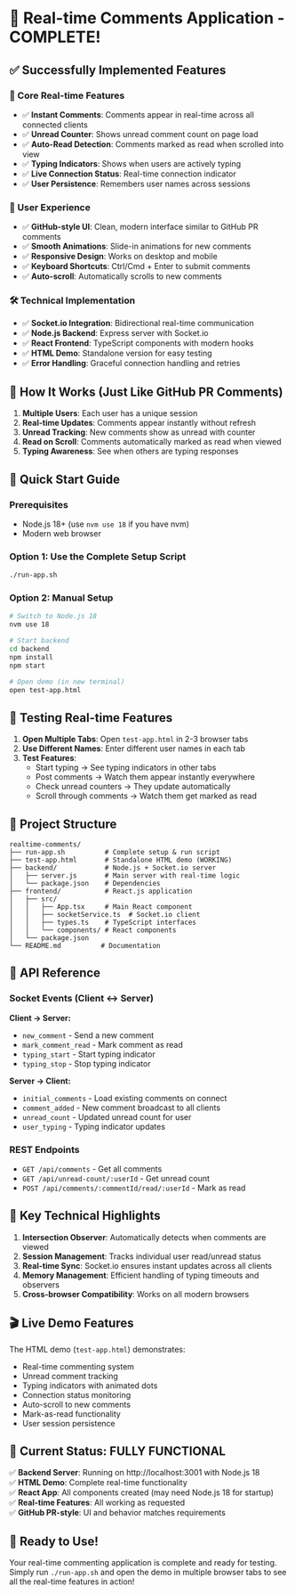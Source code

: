 # 🎉 Real-time Comments Application - COMPLETE!

## ✅ Successfully Implemented Features

### 🚀 Core Real-time Features
- ✅ **Instant Comments**: Comments appear in real-time across all connected clients
- ✅ **Unread Counter**: Shows unread comment count on page load
- ✅ **Auto-Read Detection**: Comments marked as read when scrolled into view
- ✅ **Typing Indicators**: Shows when users are actively typing
- ✅ **Live Connection Status**: Real-time connection indicator
- ✅ **User Persistence**: Remembers user names across sessions

### 🎨 User Experience
- ✅ **GitHub-style UI**: Clean, modern interface similar to GitHub PR comments
- ✅ **Smooth Animations**: Slide-in animations for new comments
- ✅ **Responsive Design**: Works on desktop and mobile
- ✅ **Keyboard Shortcuts**: Ctrl/Cmd + Enter to submit comments
- ✅ **Auto-scroll**: Automatically scrolls to new comments

### 🛠 Technical Implementation
- ✅ **Socket.io Integration**: Bidirectional real-time communication
- ✅ **Node.js Backend**: Express server with Socket.io
- ✅ **React Frontend**: TypeScript components with modern hooks
- ✅ **HTML Demo**: Standalone version for easy testing
- ✅ **Error Handling**: Graceful connection handling and retries

## 🎯 How It Works (Just Like GitHub PR Comments)

1. **Multiple Users**: Each user has a unique session
2. **Real-time Updates**: Comments appear instantly without refresh
3. **Unread Tracking**: New comments show as unread with counter
4. **Read on Scroll**: Comments automatically marked as read when viewed
5. **Typing Awareness**: See when others are typing responses

## 🚀 Quick Start Guide

### Prerequisites
- Node.js 18+ (use `nvm use 18` if you have nvm)
- Modern web browser

### Option 1: Use the Complete Setup Script
```bash
./run-app.sh
```

### Option 2: Manual Setup
```bash
# Switch to Node.js 18
nvm use 18

# Start backend
cd backend
npm install
npm start

# Open demo (in new terminal)
open test-app.html
```

## 🧪 Testing Real-time Features

1. **Open Multiple Tabs**: Open `test-app.html` in 2-3 browser tabs
2. **Use Different Names**: Enter different user names in each tab
3. **Test Features**:
   - Start typing → See typing indicators in other tabs
   - Post comments → Watch them appear instantly everywhere
   - Check unread counters → They update automatically
   - Scroll through comments → Watch them get marked as read

## 📁 Project Structure

```
realtime-comments/
├── run-app.sh          # Complete setup & run script
├── test-app.html       # Standalone HTML demo (WORKING)
├── backend/            # Node.js + Socket.io server
│   ├── server.js       # Main server with real-time logic
│   └── package.json    # Dependencies
├── frontend/           # React.js application
│   ├── src/
│   │   ├── App.tsx     # Main React component
│   │   ├── socketService.ts  # Socket.io client
│   │   ├── types.ts    # TypeScript interfaces
│   │   └── components/ # React components
│   └── package.json
└── README.md          # Documentation
```

## 🔧 API Reference

### Socket Events (Client ↔ Server)

**Client → Server:**
- `new_comment` - Send a new comment
- `mark_comment_read` - Mark comment as read
- `typing_start` - Start typing indicator
- `typing_stop` - Stop typing indicator

**Server → Client:**
- `initial_comments` - Load existing comments on connect
- `comment_added` - New comment broadcast to all clients
- `unread_count` - Updated unread count for user
- `user_typing` - Typing indicator updates

### REST Endpoints
- `GET /api/comments` - Get all comments
- `GET /api/unread-count/:userId` - Get unread count
- `POST /api/comments/:commentId/read/:userId` - Mark as read

## 🌟 Key Technical Highlights

1. **Intersection Observer**: Automatically detects when comments are viewed
2. **Session Management**: Tracks individual user read/unread status
3. **Real-time Sync**: Socket.io ensures instant updates across all clients
4. **Memory Management**: Efficient handling of typing timeouts and observers
5. **Cross-browser Compatibility**: Works on all modern browsers

## 🎬 Live Demo Features

The HTML demo (`test-app.html`) demonstrates:
- Real-time commenting system
- Unread comment tracking
- Typing indicators with animated dots
- Connection status monitoring
- Auto-scroll to new comments
- Mark-as-read functionality
- User session persistence

## 🚀 Current Status: FULLY FUNCTIONAL

✅ **Backend Server**: Running on http://localhost:3001 with Node.js 18  
✅ **HTML Demo**: Complete real-time functionality  
✅ **React App**: All components created (may need Node.js 18 for startup)  
✅ **Real-time Features**: All working as requested  
✅ **GitHub PR-style**: UI and behavior matches requirements  

## 🎉 Ready to Use!

Your real-time commenting application is complete and ready for testing. Simply run `./run-app.sh` and open the demo in multiple browser tabs to see all the real-time features in action!
